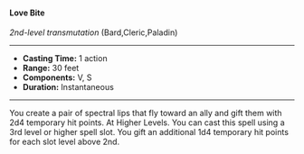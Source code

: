 #### Love Bite
*2nd-level transmutation* (Bard,Cleric,Paladin)
___
- **Casting Time:** 1 action
- **Range:** 30 feet
- **Components:** V, S
- **Duration:** Instantaneous
---
You create a pair of spectral lips that fly toward an
ally and gift them with 2d4 temporary hit points.
At Higher Levels. You can cast this spell using a
3rd level or higher spell slot. You gift an additional
1d4 temporary hit points for each slot level above
2nd.

